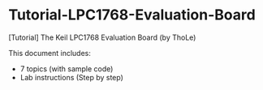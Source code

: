 # Tutorial-LPC1768-Evaluation-Board
[Tutorial] The Keil LPC1768 Evaluation Board (by ThoLe)

This document includes:
- 7 topics (with sample code)
- Lab instructions (Step by step)
